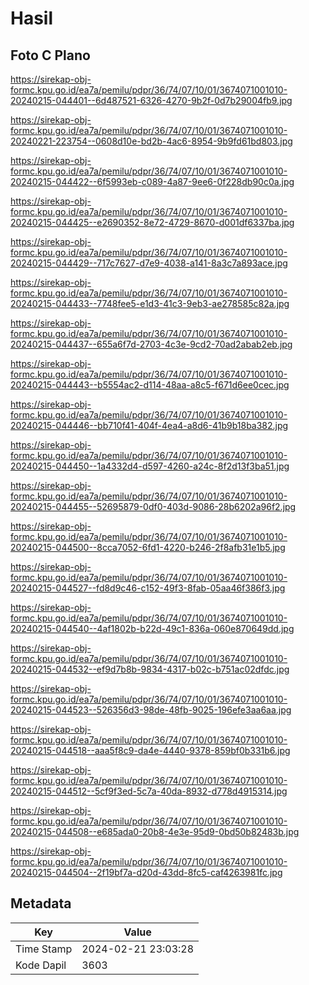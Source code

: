 # Hasil

## Foto C Plano

https://sirekap-obj-formc.kpu.go.id/ea7a/pemilu/pdpr/36/74/07/10/01/3674071001010-20240215-044401--6d487521-6326-4270-9b2f-0d7b29004fb9.jpg

https://sirekap-obj-formc.kpu.go.id/ea7a/pemilu/pdpr/36/74/07/10/01/3674071001010-20240221-223754--0608d10e-bd2b-4ac6-8954-9b9fd61bd803.jpg

https://sirekap-obj-formc.kpu.go.id/ea7a/pemilu/pdpr/36/74/07/10/01/3674071001010-20240215-044422--6f5993eb-c089-4a87-9ee6-0f228db90c0a.jpg

https://sirekap-obj-formc.kpu.go.id/ea7a/pemilu/pdpr/36/74/07/10/01/3674071001010-20240215-044425--e2690352-8e72-4729-8670-d001df6337ba.jpg

https://sirekap-obj-formc.kpu.go.id/ea7a/pemilu/pdpr/36/74/07/10/01/3674071001010-20240215-044429--717c7627-d7e9-4038-a141-8a3c7a893ace.jpg

https://sirekap-obj-formc.kpu.go.id/ea7a/pemilu/pdpr/36/74/07/10/01/3674071001010-20240215-044433--7748fee5-e1d3-41c3-9eb3-ae278585c82a.jpg

https://sirekap-obj-formc.kpu.go.id/ea7a/pemilu/pdpr/36/74/07/10/01/3674071001010-20240215-044437--655a6f7d-2703-4c3e-9cd2-70ad2abab2eb.jpg

https://sirekap-obj-formc.kpu.go.id/ea7a/pemilu/pdpr/36/74/07/10/01/3674071001010-20240215-044443--b5554ac2-d114-48aa-a8c5-f671d6ee0cec.jpg

https://sirekap-obj-formc.kpu.go.id/ea7a/pemilu/pdpr/36/74/07/10/01/3674071001010-20240215-044446--bb710f41-404f-4ea4-a8d6-41b9b18ba382.jpg

https://sirekap-obj-formc.kpu.go.id/ea7a/pemilu/pdpr/36/74/07/10/01/3674071001010-20240215-044450--1a4332d4-d597-4260-a24c-8f2d13f3ba51.jpg

https://sirekap-obj-formc.kpu.go.id/ea7a/pemilu/pdpr/36/74/07/10/01/3674071001010-20240215-044455--52695879-0df0-403d-9086-28b6202a96f2.jpg

https://sirekap-obj-formc.kpu.go.id/ea7a/pemilu/pdpr/36/74/07/10/01/3674071001010-20240215-044500--8cca7052-6fd1-4220-b246-2f8afb31e1b5.jpg

https://sirekap-obj-formc.kpu.go.id/ea7a/pemilu/pdpr/36/74/07/10/01/3674071001010-20240215-044527--fd8d9c46-c152-49f3-8fab-05aa46f386f3.jpg

https://sirekap-obj-formc.kpu.go.id/ea7a/pemilu/pdpr/36/74/07/10/01/3674071001010-20240215-044540--4af1802b-b22d-49c1-836a-060e870649dd.jpg

https://sirekap-obj-formc.kpu.go.id/ea7a/pemilu/pdpr/36/74/07/10/01/3674071001010-20240215-044532--ef9d7b8b-9834-4317-b02c-b751ac02dfdc.jpg

https://sirekap-obj-formc.kpu.go.id/ea7a/pemilu/pdpr/36/74/07/10/01/3674071001010-20240215-044523--526356d3-98de-48fb-9025-196efe3aa6aa.jpg

https://sirekap-obj-formc.kpu.go.id/ea7a/pemilu/pdpr/36/74/07/10/01/3674071001010-20240215-044518--aaa5f8c9-da4e-4440-9378-859bf0b331b6.jpg

https://sirekap-obj-formc.kpu.go.id/ea7a/pemilu/pdpr/36/74/07/10/01/3674071001010-20240215-044512--5cf9f3ed-5c7a-40da-8932-d778d4915314.jpg

https://sirekap-obj-formc.kpu.go.id/ea7a/pemilu/pdpr/36/74/07/10/01/3674071001010-20240215-044508--e685ada0-20b8-4e3e-95d9-0bd50b82483b.jpg

https://sirekap-obj-formc.kpu.go.id/ea7a/pemilu/pdpr/36/74/07/10/01/3674071001010-20240215-044504--2f19bf7a-d20d-43dd-8fc5-caf4263981fc.jpg


## Metadata

| Key        | Value               |
| ---------- | ------------------- |
| Time Stamp | 2024-02-21 23:03:28 |
| Kode Dapil | 3603                |



